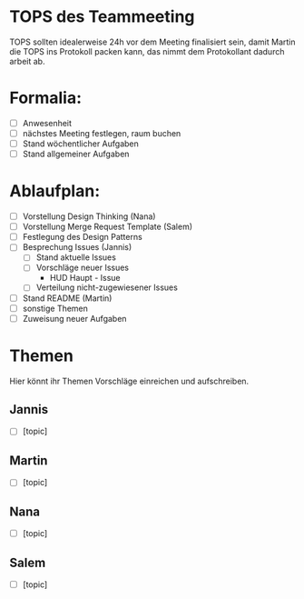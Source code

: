 # TOPS des Teammeeting
TOPS sollten idealerweise 24h vor dem Meeting finalisiert sein, damit Martin die TOPS ins Protokoll packen kann, das
nimmt dem Protokollant dadurch arbeit ab.

# Formalia:
* [ ] Anwesenheit
* [ ] nächstes Meeting festlegen, raum buchen
* [ ] Stand wöchentlicher Aufgaben
* [ ] Stand allgemeiner Aufgaben

# Ablaufplan:

* [ ] Vorstellung Design Thinking (Nana)
* [ ] Vorstellung Merge Request Template (Salem)
* [ ] Festlegung des Design Patterns
* [ ] Besprechung Issues (Jannis)
  * [ ] Stand aktuelle Issues
  * [ ] Vorschläge neuer Issues
    * HUD Haupt - Issue
  * [ ] Verteilung nicht-zugewiesener Issues
* [ ] Stand README (Martin)
* [ ] sonstige Themen
* [ ] Zuweisung neuer Aufgaben

# Themen
Hier könnt ihr Themen Vorschläge einreichen und aufschreiben.

## Jannis
* [ ] [topic]

## Martin
* [ ] [topic]

## Nana
* [ ] [topic]

## Salem
* [ ] [topic]
